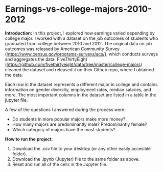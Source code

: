 # Earnings-vs-college-majors-2010-2012

**Introduction:** In this project, I explored how earnings varied depending by college major. I worked with a dataset on the job outcomes of students who graduated from college between 2010 and 2012. The original data on job outcomes was released by American Community Survey (https://www.census.gov/programs-surveys/acs/), which conducts surveys and aggregates the data. FiveThirtyEight (https://github.com/fivethirtyeight/data/tree/master/college-majors) cleaned the dataset and released it on their Github repo, where I obtained the data.

Each row in the dataset represents a different major in college and contains information on gender diversity, employment rates, median salaries, and more. The most important columns in the dataset are listed in a table in the jupyter file.

A few of the questions I answered during the process were:
- Do students in more popular majors make more money?
- How many majors are predominantly male? Predominantly female?
- Which category of majors have the most students?

**How to run the project:**
1. Download the .csv file to your desktop (or any other easily accesible folder).
2. Download the .ipynb (Jupyter) file to the same folder as above.
3. Reset and run all of the cells in the Jupyter file.
